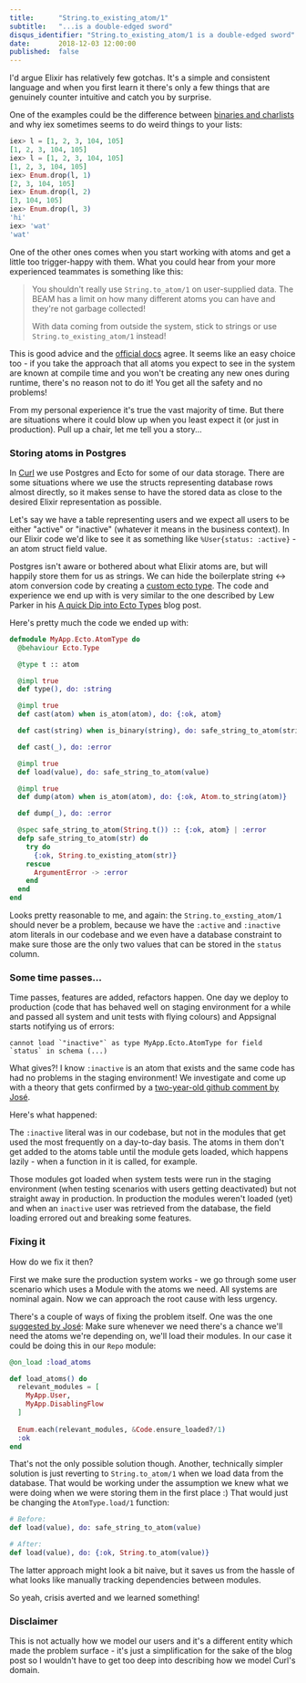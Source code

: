 ```yaml
---
title:      "String.to_existing_atom/1"
subtitle:   "...is a double-edged sword"
disqus_identifier: "String.to_existing_atom/1 is a double-edged sword"
date:       2018-12-03 12:00:00
published:  false
---
```


I'd argue Elixir has relatively few gotchas. It's a simple and consistent language
and when you first learn it there's only a few things that are genuinely counter intuitive
and catch you by surprise.

One of the examples could be the difference between
[binaries and charlists](https://elixir-lang.org/getting-started/binaries-strings-and-char-lists.html)
and why iex sometimes seems to do weird things to your lists:

```elixir
iex> l = [1, 2, 3, 104, 105]
[1, 2, 3, 104, 105]
iex> l = [1, 2, 3, 104, 105]
[1, 2, 3, 104, 105]
iex> Enum.drop(l, 1)
[2, 3, 104, 105]
iex> Enum.drop(l, 2)
[3, 104, 105]
iex> Enum.drop(l, 3)
'hi'
iex> 'wat'
'wat'
```

One of the other ones comes when you start working with atoms and get a
little too trigger-happy with them. What you could hear from your more experienced
teammates is something like this:

> You shouldn't really use `String.to_atom/1` on user-supplied data. The BEAM has a limit
> on how many different atoms you can have and they're not garbage collected!
>
> With data coming from outside the system, stick to strings or use 
> `String.to_existing_atom/1` instead!

This is good advice and the [official docs](https://hexdocs.pm/elixir/String.html#to_atom/1)
agree. It seems like an easy choice too - if you take the approach that all atoms
you expect to see in the system are known at compile time and you won't be creating any new ones
during runtime, there's no reason not to do it! You get all the safety and no problems!

From my personal experience it's true the vast majority of time. But there are situations where
it could blow up when you least expect it (or just in production). Pull up a chair, let me 
tell you a story...

<!--more-->

### Storing atoms in Postgres

In [Curl](https://paywithcurl.com/) we use Postgres and Ecto for some of our data storage. 
There are some situations where we use the structs representing database rows almost directly,
so it makes sense to have the stored data as close to the desired Elixir representation as possible.

Let's say we have a table representing users and we expect all users to be either 
"active" or "inactive" (whatever it means in the business context). In our Elixir
code we'd like to see it as something like `%User{status: :active}` - an atom
struct field value.

Postgres isn't aware or bothered about what Elixir atoms are, but will happily
store them for us as strings. We can hide the boilerplate string <-> atom
conversion code by creating a 
[custom ecto type](https://hexdocs.pm/ecto/Ecto.Type.html). The code and
experience we end up with is very similar to the one described by Lew Parker in his
[A quick Dip into Ecto Types](https://www.glydergun.com/a-quick-dip-into-ecto-types/) blog post.

Here's pretty much the code we ended up with:

```elixir
defmodule MyApp.Ecto.AtomType do
  @behaviour Ecto.Type

  @type t :: atom

  @impl true
  def type(), do: :string

  @impl true
  def cast(atom) when is_atom(atom), do: {:ok, atom}

  def cast(string) when is_binary(string), do: safe_string_to_atom(string)

  def cast(_), do: :error

  @impl true
  def load(value), do: safe_string_to_atom(value)

  @impl true
  def dump(atom) when is_atom(atom), do: {:ok, Atom.to_string(atom)}

  def dump(_), do: :error

  @spec safe_string_to_atom(String.t()) :: {:ok, atom} | :error
  defp safe_string_to_atom(str) do
    try do
      {:ok, String.to_existing_atom(str)}
    rescue
      ArgumentError -> :error
    end
  end
end
```

Looks pretty reasonable to me, and again: the `String.to_exsting_atom/1` should
never be a problem, because we have the `:active` and `:inactive` atom literals
in our codebase and we even have a database constraint to make sure those
are the only two values that can be stored in the `status` column. 

### Some time passes...

Time passes, features are added, refactors happen. One day we deploy to production
(code that has behaved well on staging environment for a while and passed all
system and unit tests with flying colours) and Appsignal starts notifying
us of errors:

```
cannot load `"inactive"` as type MyApp.Ecto.AtomType for field `status` in schema (...)
```

What gives?! I know `:inactive` is an atom that exists and the same code has
had no problems in the staging environment! We investigate and come up
with a theory that gets confirmed by a 
[two-year-old github comment by José](https://github.com/elixir-lang/elixir/issues/4832#issuecomment-227099444).

Here's what happened:

The `:inactive` literal was in our codebase, but not in the modules
that get used the most frequently on a day-to-day basis. The atoms in them
don't get added to the atoms table until the module gets loaded, which happens
lazily - when a function in it is called, for example.

Those modules got loaded
when system tests were run in the staging environment (when testing scenarios with
users getting deactivated) but not straight away in production. In production
the modules weren't loaded (yet) and when an `inactive` user was retrieved
from the database, the field loading errored out and breaking some features.

### Fixing it

How do we fix it then? 

First we make sure the production system works - we go through some user
scenario which uses a Module with the atoms we need. All systems are nominal again.
Now we can approach the root cause with less urgency.

There's a couple of ways of fixing the problem itself. One was the one
[suggested by José](https://github.com/elixir-lang/elixir/issues/4832#issuecomment-227099444):
Make sure whenever we need there's a chance we'll need the atoms we're
depending on, we'll load their modules. In our case it could be doing this 
in our `Repo` module:

```elixir
@on_load :load_atoms

def load_atoms() do
  relevant_modules = [
    MyApp.User,
    MyApp.DisablingFlow 
  ]
  
  Enum.each(relevant_modules, &Code.ensure_loaded?/1)
  :ok
end
```

That's not the only possible solution though. Another, technically simpler
solution is just reverting to `String.to_atom/1` when we load
data from the database. That would be working under the assumption
we knew what we were doing when we were storing them in the first place :)
That would just be changing the `AtomType.load/1` function:

```elixir
# Before:
def load(value), do: safe_string_to_atom(value)

# After:
def load(value), do: {:ok, String.to_atom(value)}
```

The latter approach might look a bit naive, but it saves us from
the hassle of what looks like manually tracking dependencies between
modules.

So yeah, crisis averted and we learned something!

### Disclaimer

This is not actually how we model our users and it's a different entity
which made the problem surface - it's just a simplification for the sake of the 
blog post so I wouldn't have to get too deep into describing how we model Curl's
domain.
